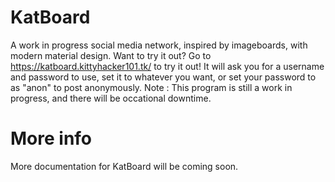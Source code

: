 # KatBoard
A work in progress social media network, inspired by imageboards, with modern material design.
Want to try it out? Go to https://katboard.kittyhacker101.tk/ to try it out! It will ask you for a username and password to use, set it to whatever you want, or set your password to as "anon" to post anonymously.
Note : This program is still a work in progress, and there will be occational downtime.

# More info
More documentation for KatBoard will be coming soon.
